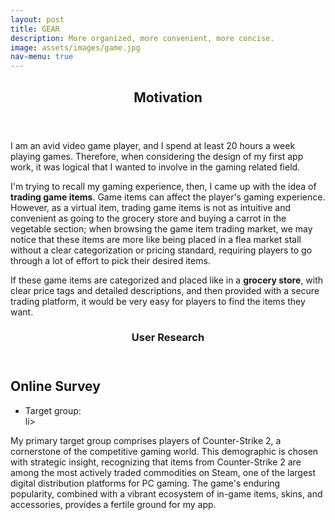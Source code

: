 ```yaml
---
layout: post
title: GEAR
description: More organized, more convenient, more concise.
image: assets/images/game.jpg
nav-menu: true
---
```

<section id="one">
	<div class="inner">
		<header class="major">
			<h1>Motivation</h1>
		</header>
    
<p> I am an avid video game player, and I spend at least 20 hours a week playing games. Therefore, when considering the design of my first app work, it was logical that I wanted to involve in the gaming related field.</p>

<p>I'm trying to recall my gaming experience, then, I came up with the idea of <strong>trading game items</strong>. Game items can affect the player's gaming experience. However, as a virtual item, trading game items is not as intuitive and convenient as going to the grocery store and buying a carrot in the vegetable section; when browsing the game item trading market, we may notice that these items are more like being placed in a flea market stall without a clear categorization or pricing standard, requiring players to go through a lot of effort to pick their desired items.</p>

<p>If these game items are categorized and placed like in a <strong>grocery store</strong>, with clear price tags and detailed descriptions, and then provided with a secure trading platform, it would be very easy for players to find the items they want.</p>

<section id="one">
	<div class="inner">
		<header class="major">
			<h1>User Research</h1>
		</header>
		
</div>

  <h2 id="content">Online Survey</h2>
<ul>
	<li>Target group:</li>li>
</ul>
	<p>My primary target group comprises players of Counter-Strike 2, a cornerstone of the competitive gaming world. This demographic is chosen with strategic insight, recognizing that items from Counter-Strike 2 are among the most actively traded commodities on Steam, one of the largest digital distribution platforms for PC gaming. The game's enduring popularity, combined with a vibrant ecosystem of in-game items, skins, and accessories, provides a fertile ground for my app.</p>
  

